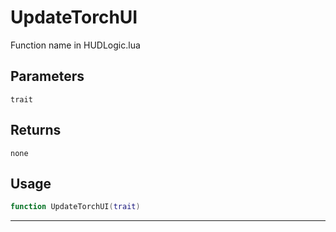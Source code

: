 # UpdateTorchUI
Function name in HUDLogic.lua
## Parameters
`trait`
## Returns
`none`
## Usage
```lua
function UpdateTorchUI(trait)
```
---

